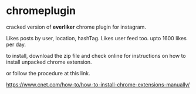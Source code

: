 # chromeplugin
cracked version of <b>everliker</b> chrome plugin for instagram.

Likes posts by user, location, hashTag. Likes user feed too. upto 1600 likes per day.

to install, download the zip file and check online for instructions on how to install unpacked chrome extension.

or follow the procedure at this link.

https://www.cnet.com/how-to/how-to-install-chrome-extensions-manually/
